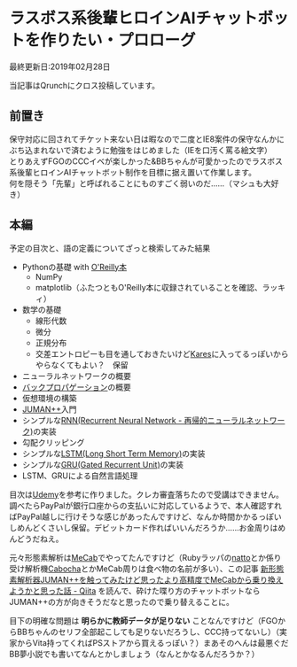 # ラスボス系後輩ヒロインAIチャットボットを作りたい・プロローグ
最終更新日:2019年02月28日

当記事はQrunchにクロス投稿しています。  
  
## 前置き  
保守対応に回されてチケット来ない日は暇なので二度とIE8案件の保守なんかにぶち込まれないで済むように勉強をはじめました（IEを口汚く罵る絵文字）  
とりあえずFGOのCCCイベが楽しかった&BBちゃんが可愛かったのでラスボス系後輩ヒロインAIチャットボット制作を目標に据え置いて作業します。  
何を隠そう「先輩」と呼ばれることにものすごく弱いのだ……（マシュも大好き）  
  
## 本編  
  
予定の目次と、語の定義についてざっと検索してみた結果  
  
 - Pythonの基礎 with [O'Reilly本](https://www.oreilly.co.jp/books/9784873117386/)  
 	- NumPy  
 	- matplotlib（ふたつともO'Reilly本に収録されていることを確認、ラッキィ）  
 - 数学の基礎  
 	- 線形代数  
 	- 微分  
 	- 正規分布  
 	- 交差エントロピーも目を通しておきたいけど[Kares](https://keras.io/ja/)に入ってるっぽいからやらなくてもよい？　保留  
 - ニューラルネットワークの概要  
 - [バックプロパゲーション](https://qiita.com/43x2/items/50b55623c890564f1893#%E8%AA%A4%E5%B7%AE%E9%80%86%E4%BC%9D%E6%92%AD%E6%B3%95%E3%81%AE%E5%B1%8B%E5%8F%B0%E9%AA%A8)の概要  
 - 仮想環境の構築  
 - [JUMAN++](http://nlp.ist.i.kyoto-u.ac.jp/index.php?JUMAN++)入門  
 - シンプルな[RNN(Recurrent Neural Network - 再帰的ニューラルネットワーク)](https://qiita.com/kiminaka/items/87afd4a433dc655d8cfd#rnn-recurrent-neural-network%E3%81%A8%E3%81%AF)の実装  
 - 勾配クリッピング  
 - シンプルな[LSTM(Long Short Term Memory)](https://qiita.com/t_Signull/items/21b82be280b46f467d1b#lstm%E3%81%A8%E3%81%AF)の実装  
 - シンプルな[GRU(Gated Recurrent Unit)](https://deepage.net/deep_learning/2017/05/23/recurrent-neural-networks.html#gru)の実装  
 - LSTM、GRUによる自然言語処理  
  
目次は[Udemy](https://www.udemy.com/ai-nlp-bot/)を参考に作りました。クレカ審査落ちたので受講はできません。調べたらPayPalが銀行口座からの支払いに対応しているようで、本人確認すればPayPal越しに行けそうな感じがあったんですけど、なんか時間かかるっぽいしめんどくさいし保留。デビットカード作ればいいんだろうか……お金周りはめんどうだねえ。  
  
元々形態素解析は[MeCab](http://taku910.github.io/mecab/)でやってたんですけど（Rubyラッパの[natto](https://github.com/buruzaemon/natto)とか係り受け解析機[Cabocha](https://taku910.github.io/cabocha/)とかMeCab周りは食べ物の名前が多い）、この記事 [新形態素解析器JUMAN++を触ってみたけど思ったより高精度でMeCabから乗り換えようかと思った話 - Qiita](https://qiita.com/riverwell/items/438e88427363511e9f28) を読んで、砕けた喋り方のチャットボットならJUMAN++の方が向きそうだなと思ったので乗り替えることに。  
  
目下の明確な問題は **明らかに教師データが足りない** ことなんですけど（FGOからBBちゃんのセリフ全部起こしても足りないだろうし、CCC持ってないし）（実家からVita持ってくればPSストアから買えるっぽい？）まあそのへんは最悪ぐだBB夢小説でも書いてなんとかしましょう（なんとかなるんだろうか？）  
